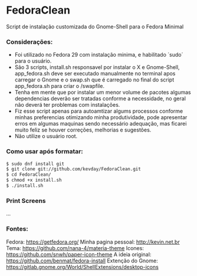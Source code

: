 # FedoraClean
Script de instalação customizada do Gnome-Shell para o Fedora Minimal

### Considerações:

 * Foi utilizado no Fedora 29 com instalação minima, e habilitado ´sudo´ para o usuário.
 * São 3 scripts, install.sh responsavel por instalar o X e Gnome-Shell,
app_fedora.sh deve ser executado manualmente no terminal apos carregar o Gnome e o
swap.sh que é carregado no final do script app_fedora.sh para criar o /swapfile.
 * Tenha em mente que por instalar um menor volume de pacotes algumas dependencias
 deverão ser tratadas conforme a necessidade, no geral não deverá ter problemas com instalações.
 * Fiz esse script apenas para autoamtizar algums processos conforme minhas preferencias
 otimizando minha produtividade, pode apresentar erros em algumas maquinas sendo necessário adequação,
 mas ficarei muito feliz se houver correções, melhorias e sugestões.
 * Não utilize o usuário root.
 
 ### Como usar após formatar:
 
 
```sh
$ sudo dnf install git 
$ git clone git://github.com/kevday/FedoraClean.git
$ cd FedoraClean/
$ chmod +x install.sh
$ ./install.sh
```
 
### Print Screens

...

### Fontes:
Fedora: https://getfedora.org/ 
Minha pagina pessoal: http://kevin.net.br 
Tema: https://github.com/nana-4/materia-theme 
Icones: https://github.com/snwh/paper-icon-theme 
A ideia original: https://github.com/benmat/fedora-install 
Extenção do Gnome: https://gitlab.gnome.org/World/ShellExtensions/desktop-icons 
